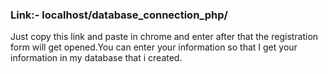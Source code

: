 ### Link:- localhost/database_connection_php/
Just copy this link and paste in chrome and enter after that the registration form will get opened.You can enter your information so that I get your information in my database that i created.
